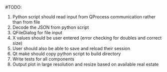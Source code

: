 #TODO:
1. Python script should read input from QProcess communication rather than from file
2. Decode the JSON from python script
3. QFileDialog for file input
4. X values should be user entered (error checking for doubles and correct size)
5. User should also be able to save and reload their session 
6. Qt make should copy python script to build directory
7. Write tests for all components
8. Output plot in large resolution and resize based on available real estate
